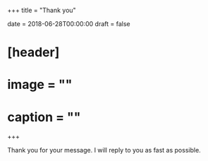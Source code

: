 +++
title = "Thank you"

date = 2018-06-28T00:00:00
draft = false

# [header]
# image = ""
# caption = ""
+++

Thank you for your message. I will reply to you as fast as possible.

